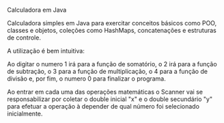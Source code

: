 Calculadora em Java

Calculadora simples em Java para exercitar conceitos básicos como POO, classes e objetos, coleções como HashMaps, concatenações e estruturas de controle.

A utilização é bem intuitiva: 

Ao digitar o numero 1 irá para a função de somatório, o 2 irá para a função de subtração, o 3 para a função de multiplicação, o 4 para a função de divisão e, por fim, o numero 0 para finalizar o programa. 

Ao entrar em cada uma das operações matemáticas o Scanner vai se responsabilizar por coletar o double inicial "x" e o double secundário "y" para efetuar a operação à depender de qual número foi selecionado inicialmente. 
